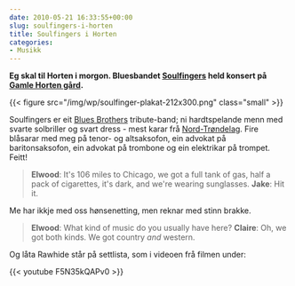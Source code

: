 ```yaml
---
date: 2010-05-21 16:33:55+00:00
slug: soulfingers-i-horten
title: Soulfingers i Horten
categories:
- Musikk
---
```


**Eg skal til Horten i morgon. Bluesbandet [Soulfingers](http://www.facebook.com/#!/group.php?gid=97983011221&ref=ts) held konsert på [Gamle Horten gård](http://www.gamlehortengard.no/index.php/konserter).**

<!--more-->

 {{< figure src="/img/wp/soulfinger-plakat-212x300.png" class="small" >}}

 Soulfingers er eit [Blues Brothers](http://en.wikipedia.org/wiki/The_Blues_Brothers) tribute-band; ni hardtspelande menn med svarte solbriller og svart dress - mest karar frå [Nord-Trøndelag](http://nn.wikipedia.org/wiki/Nord-Tr%C3%B8ndelag_fylke). Fire blåsarar med meg på tenor- og altsaksofon, ein advokat på baritonsaksofon, ein advokat på trombone og ein elektrikar på trompet. Feitt!





>**Elwood**: It's 106 miles to Chicago, we got a full tank of gas, half a pack of cigarettes, it's dark, and we're wearing sunglasses.
**Jake**: Hit it.


Me har ikkje med oss hønsenetting, men reknar med stinn brakke.


>**Elwood**: What kind of music do you usually have here?
**Claire**: Oh, we got both kinds. We got country *and* western.


Og låta Rawhide står på settlista, som i videoen frå filmen under:

{{< youtube F5N35kQAPv0 >}}
